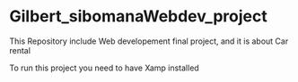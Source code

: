 # Gilbert_sibomanaWebdev_project
This Repository include Web developement final project, and it is about Car rental


To run this project you need to have Xamp installed
